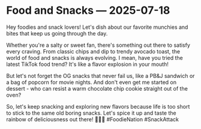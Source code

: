 # Food and Snacks — 2025-07-18

Hey foodies and snack lovers! Let's dish about our favorite munchies and bites that keep us going through the day. 

Whether you're a salty or sweet fan, there's something out there to satisfy every craving. From classic chips and dip to trendy avocado toast, the world of food and snacks is always evolving. I mean, have you tried the latest TikTok food trend? It's like a flavor explosion in your mouth!

But let's not forget the OG snacks that never fail us, like a PB&J sandwich or a bag of popcorn for movie nights. And don't even get me started on dessert - who can resist a warm chocolate chip cookie straight out of the oven?

So, let's keep snacking and exploring new flavors because life is too short to stick to the same old boring snacks. Let's spice it up and taste the rainbow of deliciousness out there! 🌈🍕🍦 #FoodieNation #SnackAttack